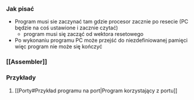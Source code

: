 ### Jak pisać
- Program musi sie zaczynać tam gdzie procesor zacznie po resecie (PC będzie na coś ustawione i zacznie czytać)
	- program musi się zacząć od wektora resetowego
- Po wykonaniu programu PC może przejść do niezdefiniowanej pamięci więc program nie może się kończyć

### [[Assembler]]

### Przykłady
1. [[Porty#Przykład programu na port|Program korzystający z portu]]
